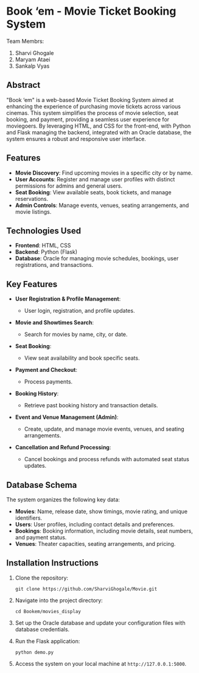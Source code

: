 # Book ‘em - Movie Ticket Booking System

Team Membrs:
1. Sharvi Ghogale
2. Maryam Ataei
3. Sankalp Vyas
   
## Abstract

"Book ‘em" is a web-based Movie Ticket Booking System aimed at enhancing the experience of purchasing movie tickets across various cinemas. This system simplifies the process of movie selection, seat booking, and payment, providing a seamless user experience for moviegoers. By leveraging HTML, and CSS for the front-end, with Python and Flask managing the backend, integrated with an Oracle database, the system ensures a robust and responsive user interface.

## Features

- **Movie Discovery**: Find upcoming movies in a specific city or by name.
- **User Accounts**: Register and manage user profiles with distinct permissions for admins and general users.
- **Seat Booking**: View available seats, book tickets, and manage reservations.
- **Admin Controls**: Manage events, venues, seating arrangements, and movie listings.

## Technologies Used

- **Frontend**: HTML, CSS
- **Backend**: Python (Flask)
- **Database**: Oracle for managing movie schedules, bookings, user registrations, and transactions.

## Key Features

- **User Registration & Profile Management**:  
  - User login, registration, and profile updates.
  
- **Movie and Showtimes Search**:  
  - Search for movies by name, city, or date.
  
- **Seat Booking**:  
  - View seat availability and book specific seats.
  
- **Payment and Checkout**:  
  - Process payments.
  
- **Booking History**:  
  - Retrieve past booking history and transaction details.
  
- **Event and Venue Management (Admin)**:  
  - Create, update, and manage movie events, venues, and seating arrangements.
  
- **Cancellation and Refund Processing**:  
  - Cancel bookings and process refunds with automated seat status updates.

## Database Schema

The system organizes the following key data:

- **Movies**: Name, release date, show timings, movie rating, and unique identifiers.
- **Users**: User profiles, including contact details and preferences.
- **Bookings**: Booking information, including movie details, seat numbers, and payment status.
- **Venues**: Theater capacities, seating arrangements, and pricing.

## Installation Instructions

1. Clone the repository:

    ```
    git clone https://github.com/SharviGhogale/Movie.git
    ```

2. Navigate into the project directory:

    ```
    cd Bookem/movies_display
    ```

3. Set up the Oracle database and update your configuration files with database credentials.

5. Run the Flask application:

    ```
    python demo.py
    ```

6. Access the system on your local machine at `http://127.0.0.1:5000`.
